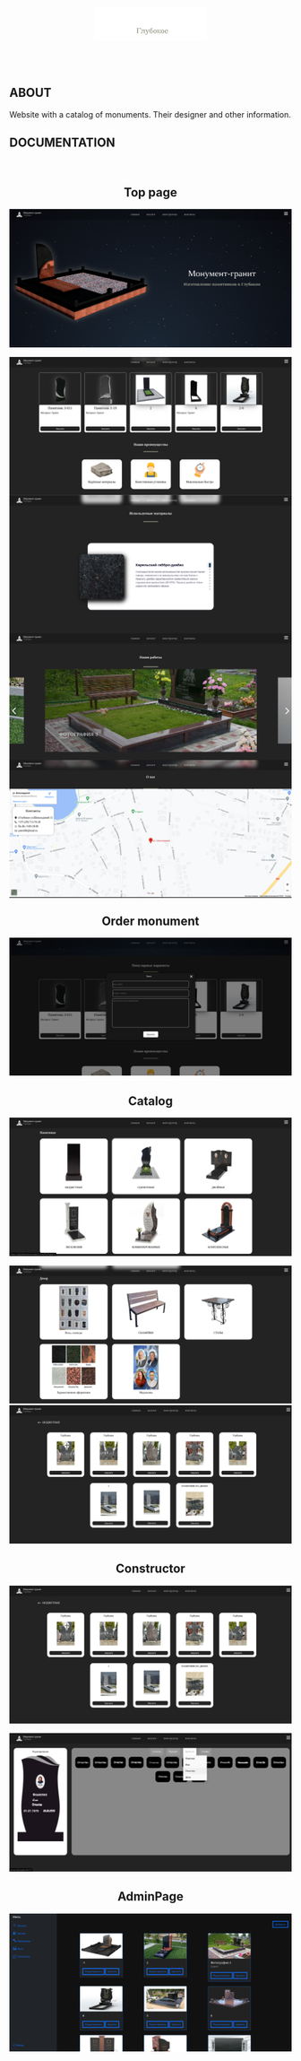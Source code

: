 <br>
<p align="center">
  <img src="https://github.com/Vadim-Rudak/ImagesInReadMe/blob/main/Monuments/logo_monument.png"  title="logo" width="40%">
</p>
<br>
<br>

## ABOUT

Website with a catalog of monuments. Their designer and other information.

<p align="center">
  
  ## DOCUMENTATION
  <br>
  <h2 align="center">Top page</h2>
  <img src="https://github.com/Vadim-Rudak/ImagesInReadMe/blob/main/Monuments/topPage/logo.png"  title="logo">
</p>

<img src="https://github.com/Vadim-Rudak/ImagesInReadMe/blob/main/Monuments/topPage/selectedMonuments.png"  align="center" title="selectedMonuments">
<img src="https://github.com/Vadim-Rudak/ImagesInReadMe/blob/main/Monuments/topPage/materials.png"  align="center" title="materials">
<img src="https://github.com/Vadim-Rudak/ImagesInReadMe/blob/main/Monuments/topPage/photosWork.png"  align="center" title="photosWork">
<img src="https://github.com/Vadim-Rudak/ImagesInReadMe/blob/main/Monuments/topPage/locate.png"  align="center" title="locate">

<p align="center">
  <h2 align="center">Order monument</h2>
  <img src="https://github.com/Vadim-Rudak/ImagesInReadMe/blob/main/Monuments/topPage/order.png"  title="order">
</p>

<p align="center">
  <h2 align="center">Catalog</h2>
  <img src="https://github.com/Vadim-Rudak/ImagesInReadMe/blob/main/Monuments/catalog/typeMonuments.png"  title="typeMonuments">
</p>

<img src="https://github.com/Vadim-Rudak/ImagesInReadMe/blob/main/Monuments/catalog/typeDecoration.png"  title="typeDecoration">
<img src="https://github.com/Vadim-Rudak/ImagesInReadMe/blob/main/Monuments/catalog/selectMonument.png"  title="selectMonument">

<p align="center">
  <h2 align="center">Constructor</h2>
  <img src="https://github.com/Vadim-Rudak/ImagesInReadMe/blob/main/Monuments/catalog/selectMonument.png"  title="selectMonument">
</p>

<img src="https://github.com/Vadim-Rudak/ImagesInReadMe/blob/main/Monuments/constructor/selectStyleFont.png"  title="selectStyleFont">

<p align="center">
  <h2 align="center">AdminPage</h2>
  <img src="https://github.com/Vadim-Rudak/ImagesInReadMe/blob/main/Monuments/adminPage/editPhotoWork.png"  title="edit photo work">
</p>
